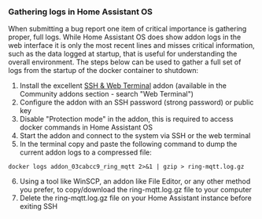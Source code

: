 ### Gathering logs in Home Assistant OS

When submitting a bug report one item of critical importance is gathering proper, full logs.  While Home Assistant OS does show addon logs in the web interface it is only the most recent lines and misses critical information, such as the data logged at startup, that is useful for understanding the overall environment.  The steps below can be used to gather a full set of logs from the startup of the docker container to shutdown:

1) Install the excellent [SSH & Web Terminal](https://github.com/hassio-addons/addon-ssh) addon (available in the Community addons section - search "Web Terminal") 
2) Configure the addon with an SSH password (strong password) or public key
3) Disable "Protection mode" in the addon, this is required to access docker commands in Home Assistant OS
4) Start the addon and connect to the system via SSH or the web terminal
5) In the terminal copy and paste the following command to dump the current addon logs to a compressed file:
```
docker logs addon_03cabcc9_ring_mqtt 2>&1 | gzip > ring-mqtt.log.gz
```
6) Using a tool like WinSCP, an addon like File Editor, or any other method you prefer, to copy/download the ring-mqtt.log.gz file to your computer 
7) Delete the ring-mqtt.log.gz file on your Home Assistant instance before exiting SSH  
